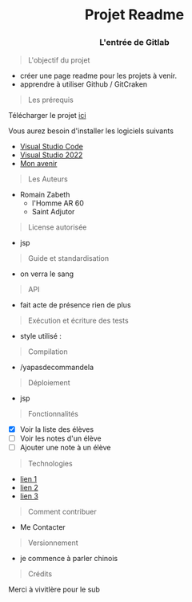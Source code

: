  # <p align="center"> Projet Readme </p>
### <p align="center"> L'entrée de Gitlab </p>

> L'objectif du projet

- créer une page readme pour les projets à venir.
- apprendre à utiliser Github / GitCraken

> Les prérequis

Télécharger le projet [ici](https://youtu.be/dQw4w9WgXcQ)

Vous aurez besoin d'installer les logiciels suivants 

- [Visual Studio Code](https://code.visualstudio.com/download)
- [Visual Studio 2022](https://visualstudio.microsoft.com/fr/vs/)
- [Mon avenir](https://fr.wikipedia.org/wiki/Néant)

> Les Auteurs

* Romain Zabeth 
  - l'Homme AR 60
  - Saint Adjutor

> License autorisée

- jsp

> Guide et standardisation

- on verra le sang

> API

- fait acte de présence rien de plus

> Exécution et écriture des tests

- style utilisé :

> Compilation

- /yapasdecommandela

> Déploiement

- jsp

> Fonctionnalités

- [x] Voir la liste des élèves
- [ ] Voir les notes d'un élève
- [ ] Ajouter une note à un élève

> Technologies

- [lien 1]()
- [lien 2]()
- [lien 3]()

> Comment contribuer 

- Me Contacter

> Versionnement

- je commence à parler chinois 

> Crédits

Merci à vivitlère pour le sub





